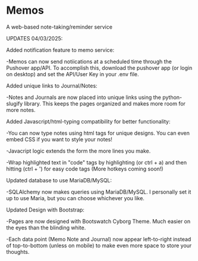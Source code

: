 # Memos
A web-based note-taking/reminder service

UPDATES 04/03/2025:



Added notification feature to memo service: 

-Memos can now send notiications at a scheduled time through the Pushover app/API. To accomplish this, download the pushover app (or login on desktop) and set the API/User Key in your .env file. 



Added unique links to Journal/Notes:

-Notes and Journals are now placed into unique links using the python-slugify library. This keeps the pages organized and makes more room for more notes.



Added Javascript/html-typing compatibility for better functionality:

-You can now type notes using html tags for unique designs. You can even embed CSS if you want to style your notes!

-Javacript logic extends the form the more lines you make.

-Wrap highlighted text in "code" tags by highlighting (or ctrl + a) and then hitting (ctrl + ') for easy code tags (More hotkeys coming soon!)



Updated database to use MariaDB/MySQL:

-SQLAlchemy now makes queries using MariaDB/MySQL. I personally set it up to use Maria, but you can choose whichever you like. 



Updated Design with Bootstrap:

-Pages are now designed with Bootswatch Cyborg Theme. Much easier on the eyes than the blinding white. 

-Each data point (Memo Note and Journal) now appear left-to-right instead of top-to-bottom (unless on mobile) to make even more space to store your thoughts. 







